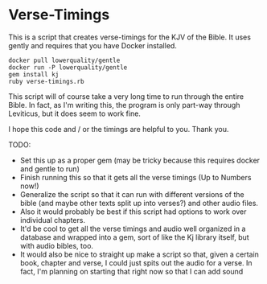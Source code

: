 # Verse-Timings

This is a script that creates verse-timings for the KJV of the Bible. It uses
gently and requires that you have Docker installed.

```
docker pull lowerquality/gentle
docker run -P lowerquality/gentle
gem install kj
ruby verse-timings.rb
```

This script will of course take a very long time to run through the entire
Bible. In fact, as I'm writing this, the program is only part-way through
Leviticus, but it does seem to work fine.

I hope this code and / or the timings are helpful to you. Thank you.

TODO:

* Set this up as a proper gem (may be tricky because this requires docker and
gentle to run)
* Finish running this so that it gets all the verse timings (Up to Numbers now!)
* Generalize the script so that it can run with different versions of the bible
(and maybe other texts split up into verses?) and other audio files.
* Also it would probably be best if this script had options to work over
individual chapters.
* It'd be cool to get all the verse timings and audio well organized in a 
database and wrapped into a gem, sort of like the Kj library itself, but with
audio bibles, too.
* It would also be nice to straight up make a script so that, given a certain
book, chapter and verse, I could just spits out the audio for a verse. In fact,
I'm planning on starting that right now so that I can add sound 
